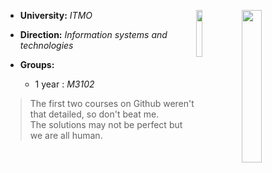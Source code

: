 <p><img src= "https://media2.giphy.com/media/4QZK21zlzVIyc/giphy.gif?cid=ecf05e47umveldb5pm9d5huwnk3tjdk40yucfcef3bq110pa&rid=giphy.gif&ct=s" width = "25%" align = "right"></p>
<img src= "https://komarev.com/ghpvc/?username=fadyat" width="13.90%" align = "right">

+ **University:**  *ITMO*

+ **Direction:**  *Information systems and technologies* 

+ **Groups:**<br>
    + 1 year : *M3102*
 
> The first two courses on Github weren't that detailed,
> so don't beat me. <br>
> The solutions may not be perfect but
> we are all human.
